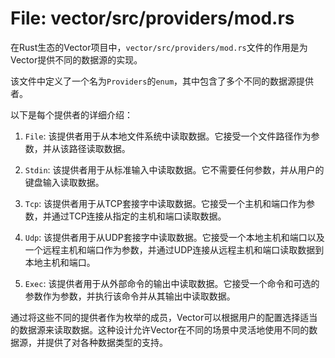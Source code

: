 # File: vector/src/providers/mod.rs

在Rust生态的Vector项目中，`vector/src/providers/mod.rs`文件的作用是为Vector提供不同的数据源的实现。

该文件中定义了一个名为`Providers`的`enum`，其中包含了多个不同的数据源提供者。

以下是每个提供者的详细介绍：

1. `File`: 该提供者用于从本地文件系统中读取数据。它接受一个文件路径作为参数，并从该路径读取数据。

2. `Stdin`: 该提供者用于从标准输入中读取数据。它不需要任何参数，并从用户的键盘输入读取数据。

3. `Tcp`: 该提供者用于从TCP套接字中读取数据。它接受一个主机和端口作为参数，并通过TCP连接从指定的主机和端口读取数据。

4. `Udp`: 该提供者用于从UDP套接字中读取数据。它接受一个本地主机和端口以及一个远程主机和端口作为参数，并通过UDP连接从远程主机和端口读取数据到本地主机和端口。

5. `Exec`: 该提供者用于从外部命令的输出中读取数据。它接受一个命令和可选的参数作为参数，并执行该命令并从其输出中读取数据。

通过将这些不同的提供者作为枚举的成员，Vector可以根据用户的配置选择适当的数据源来读取数据。这种设计允许Vector在不同的场景中灵活地使用不同的数据源，并提供了对各种数据类型的支持。

